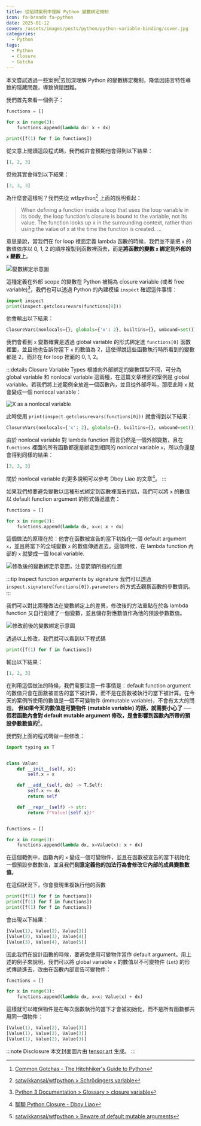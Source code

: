 ```yaml
---
title: 從陷阱案例中理解 Python 變數綁定機制
icon: fa-brands fa-python
date: 2025-01-12
cover: /assets/images/posts/python/python-variable-binding/cover.jpg
categories:
  - Python
tags:
  - Python
  - Closure
  - Gotcha
---
```


本文嘗試透過一些案例[^gotchas]去加深理解 Python 的變數綁定機制，降低因語言特性導致的隱藏問題，導致偵錯困難。

<!-- more -->

我們首先來看一個例子：

```python
functions = []

for x in range(3):
    functions.append(lambda dx: x + dx)

print([f(1) for f in functions])
```

從文意上閱讀這段程式碼，我們或許會預期他會得到以下結果：

```python
[1, 2, 3]
```

但他其實會得到以下結果：

```python
[3, 3, 3]
```

為什麼會這樣呢？我們先從 wtfpython[^wtfpython] 上面的說明看起：

> When defining a function inside a loop that uses the loop variable in its
> body, the loop function's closure is bound to the variable, not its value. The
> function looks up x in the surrounding context, rather than using the value of
> x at the time the function is created. ...

意思是說，當我們在 for loop 裡面定義 lambda 函數的時候，我們並不是把 `x` 的數值依序以 0, 1, 2 的順序複製到函數裡面去，而是**將函數的變數 `x` 綁定到外部的 `x` 變數上**。

![變數綁定示意圖](/assets/images/posts/python/python-variable-binding/ex1-variable-mapping.png)

這種定義在外部 scope 的變數在 Python 被稱為 closure variable (或者 free variable)[^closure-definition]，我們也可以透過 Python 的內建模組 `inspect` 確認這件事情：

```python
import inspect
print(inspect.getclosurevars(functions[0]))
```

他會輸出以下結果：

```python
ClosureVars(nonlocals={}, globals={'x': 2}, builtins={}, unbound=set())
```

我們會看到 `x` 變數確實是透過 global variable 的形式綁定進 `functions[0]` 函數裡面，並且他也告訴你當下 `x` 的數值為 2，這使得說這些函數執行時所看到的變數都是 2，而非在 for loop 裡面的 0, 1, 2。

:::details Closure Variable Types
根據向外部綁定的變數類型不同，可分為 global variable 和 nonlocal variable 這兩種，在這篇文章裡面的案例是 global variable。若我們將上述範例全放進一個函數內，並且從外部呼叫，那麼此時 `x` 就會變成一個 nonlocal variable：

![X as a nonlocal variable](/assets/images/posts/python/python-variable-binding/ex1-1-nonlocal-variable.png)

此時使用 `print(inspect.getclosurevars(functions[0]))` 就會得到以下結果：

```python
ClosureVars(nonlocals={'x': 2}, globals={}, builtins={}, unbound=set())
```

由於 nonlocal variable 對 lambda function 而言仍然是一個外部變數，且在 `functions` 裡面的所有函數都還是綁定到相同的 nonlocal variable `x`，所以你還是會得到同樣的結果：

```python
[3, 3, 3]
```

關於 nonlocal variable 的更多說明可以參考 Dboy Liao 的文章[^closure]。
:::

如果我們想要避免變數以這種形式綁定到函數裡面去的話，我們可以將 `x` 的數值以 default function argument 的形式傳遞進去：

```python
functions = []

for x in range(3):
    functions.append(lambda dx, x=x: x + dx)
```

這個做法的原理在於：他會在函數被宣告的當下初始化一個 default argument `x`，並且將當下的全域變數 `x` 的數值傳遞進去。這個時候，在 lambda function 內部的 `x` 就變成一個 local variable.

![修改後的變數綁定示意圖，注意箭頭所指的位置](/assets/images/posts/python/python-variable-binding/ex2-variable-mapping.png)

:::tip Inspect function arguments by signature
我們可以透過 `inspect.signature(functions[0]).parameters` 的方式去觀察函數的參數資訊。
:::

我們可以對比兩種做法在變數綁定上的差異，修改後的方法重點在於各 lambda function 又自行創建了一個變數，並且儲存對應數值作為他的預設參數數值。

![修改前後的變數綁定示意圖](/assets/images/posts/python/python-variable-binding/ex1-ex2-variable-mapping.png)

透過以上修改，我們就可以看到以下程式碼

```python
print([f(1) for f in functions])
```

輸出以下結果：

```python
[1, 2, 3]
```

在利用這個做法的時候，我們需要注意一件事情是：default function argument 的數值只會在函數被宣告的當下被計算，而不是在函數被執行的當下被計算。在今天的案例所使用的數值是一個不可變物件 (immutable variable)，不會有太大的問題。 **但如果今天的數值是可變物件 (mutable variable) 的話，就需要小心了 ── 假若函數內會對 default mutable argument 修改，是會影響到函數內所帶的預設參數數值的**[^wtfpython-mutable-argument]。

我們對上面的程式碼做一些修改：

```python
import typing as T


class Value:
    def __init__(self, x):
        self.x = x

    def __add__(self, dx) -> T.Self:
        self.x += dx
        return self

    def __repr__(self) -> str:
        return f"Value({self.x})"


functions = []

for x in range(3):
    functions.append(lambda dx, x=Value(x): x + dx)
```

在這個範例中，函數內的 `x` 變成一個可變物件，並且在函數被宣告的當下初始化一個預設參數數值，並且我們**刻意定義他的加法行為會修改它內部的成員變數數值**。

在這個狀況下，你會發現重複執行他的函數

```python
print([f(1) for f in functions])
print([f(1) for f in functions])
print([f(1) for f in functions])
```

會出現以下結果：

```python
[Value(1), Value(2), Value(3)]
[Value(2), Value(3), Value(4)]
[Value(3), Value(4), Value(5)]
```

因此我們在設計函數的時候，要避免使用可變物件當作 default argument。用上述的例子來說明，我們可以將 global variable `x` 的數值以不可變物件 (`int`) 的形式傳遞進去，改由在函數內部宣告可變物件：

```python
functions = []

for x in range(3):
    functions.append(lambda dx, x=x: Value(x) + dx)
```

這樣就可以確保物件是在每次函數執行的當下才會被初始化，而不是所有函數都共用同一個物件：

```python
[Value(1), Value(2), Value(3)]
[Value(1), Value(2), Value(3)]
[Value(1), Value(2), Value(3)]
```

:::note Disclosure
本文封面圖片由 [tensor.art](https://tensor.art/) 生成。
:::

[^gotchas]: [Common Gotchas - The Hitchhiker's Guide to Python](https://docs.python-guide.org/writing/gotchas/)
[^wtfpython]: [satwikkansal/wtfpython > Schrödingers variable](https://github.com/satwikkansal/wtfpython?tab=readme-ov-file#-schr%C3%B6dingers-variable-)
[^wtfpython-mutable-argument]: [satwikkansal/wtfpython > Beware of default mutable arguments](https://github.com/satwikkansal/wtfpython?tab=readme-ov-file#-beware-of-default-mutable-arguments)
[^closure]: [聊聊 Python Closure - Dboy Liao](https://dboyliao.medium.com/聊聊-python-closure-ebd63ff0146f)
[^closure-definition]: [Python 3 Documentation > Glossary > closure variable](https://docs.python.org/3/glossary.html#term-closure-variable)
